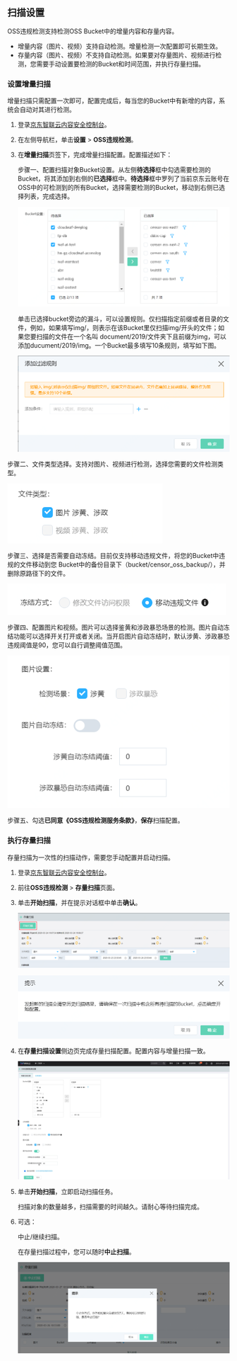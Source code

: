 ## 扫描设置

OSS违规检测支持检测OSS Bucket中的增量内容和存量内容。

- 增量内容（图片、视频）支持自动检测。增量检测一次配置即可长期生效。
- 存量内容（图片、视频）不支持自动检测。如果要对存量图片、视频进行检测，您需要手动设置要检测的Bucket和时间范围，并执行存量扫描。

### 设置增量扫描

增量扫描只需配置一次即可，配置完成后，每当您的Bucket中有新增的内容，系统会自动对其进行检测。

1. 登录[京东智联云内容安全控制台](https://censor-console.jdcloud.com/overview)。

2. 在左侧导航栏，单击**设置** > **OSS违规检测**。

3. 在**增量扫描**页签下，完成增量扫描配置。配置描述如下：

   步骤一、配置扫描对象Bucket设置。从左侧**待选择**框中勾选需要检测的Bucket，将其添加到右侧的**已选择**框中。**待选择**框中罗列了当前京东云账号在OSS中的可检测到的所有Bucket，选择需要检测的Bucket，移动到右侧已选择列表，完成选择。

   ![image](../../../../../image/Content-Moderation/Operation-Guide/OSS-Violate-Detection/OSS-Setting-Bucket-Incremental.PNG)
   
   单击已选择bucket旁边的漏斗，可以设置规则。仅扫描指定前缀或者目录的文件，例如，如果填写img/，则表示在该Bucket里仅扫描img/开头的文件；如果您要扫描的文件在一个名叫 document/2019/文件夹下且前缀为img，可以添加ducument/2019/img。一个Bucket最多填写10条规则，填写如下图。
   
   ![image](../../../../../image/Content-Moderation/Operation-Guide/OSS-Violate-Detection/OSS-Setting-Bucket-Filter.PNG)



​	  步骤二、文件类型选择。支持对图片、视频进行检测，选择您需要的文件检测类型。

![image](../../../../../image/Content-Moderation/Operation-Guide/OSS-Violate-Detection/OSS-Setting-File-Type.PNG)

​	 步骤三、选择是否需要自动冻结。目前仅支持移动违规文件，将您的Bucket中违规的文件移动到您					Bucket中的备份目录下（bucket/censor_oss_backup/），并删除原路径下的文件。

![image](../../../../../image/Content-Moderation/Operation-Guide/OSS-Violate-Detection/OSS-Setting-Frozen.PNG)

​	 步骤四、配置图片和视频。图片可以选择鉴黄和涉政暴恐场景的检测。图片自动冻结功能可以选择开关打开或者关闭。当开启图片自动冻结时，默认涉黄、涉政暴恐违规阈值是90，您可以自行调整阈值范围。

![image](../../../../../image/Content-Moderation/Operation-Guide/OSS-Violate-Detection/OSS-Setting-Picture.PNG)



​	  步骤五、勾选**已同意《OSS违规检测服务条款》**，**保存**扫描配置。

### 执行存量扫描

存量扫描为一次性的扫描动作，需要您手动配置并启动扫描。

1. 登录[京东智联云内容安全控制台](https://censor-console.jdcloud.com/overview)。

2. 前往**OSS违规检测** > **存量扫描**页面。

3. 单击**开始扫描**，并在提示对话框中单击**确认**。

   ![image](../../../../../image/Content-Moderation/Operation-Guide/OSS-Violate-Detection/OSS-Stock-Scan.PNG)

   ![image](../../../../../image/Content-Moderation/Operation-Guide/OSS-Violate-Detection/OSS-Stock-Scan-Tips.PNG)

   

4. 在**存量扫描设置**侧边页完成存量扫描配置。配置内容与增量扫描一致。

   ![image](../../../../../image/Content-Moderation/Operation-Guide/OSS-Violate-Detection/OSS-Increment-Setting.JPG)

5. 单击**开始扫描**，立即启动扫描任务。

   扫描对象的数量越多，扫描需要的时间越久。请耐心等待扫描完成。

6. 可选： 

   中止/继续扫描。

   在存量扫描过程中，您可以随时**中止扫描**。

   ![image](../../../../../image/Content-Moderation/Operation-Guide/OSS-Violate-Detection/OSS-Stock-Scan-stop.PNG)

   